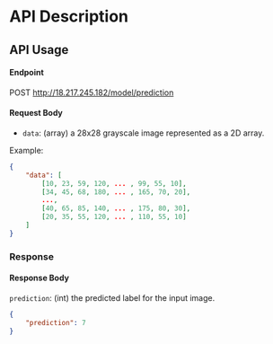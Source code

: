 # API Description

## API Usage

#### Endpoint
POST http://18.217.245.182/model/prediction

#### Request Body

- `data`: (array) a 28x28 grayscale image represented as a 2D array.

Example:

```json
{
    "data": [
        [10, 23, 59, 120, ... , 99, 55, 10],
        [34, 45, 68, 180, ... , 165, 70, 20],
        ...,
        [40, 65, 85, 140, ... , 175, 80, 30],
        [20, 35, 55, 120, ... , 110, 55, 10]
    ]
}
```

### Response

#### Response Body
`prediction`: (int) the predicted label for the input image.
```json
{
    "prediction": 7
}
```
